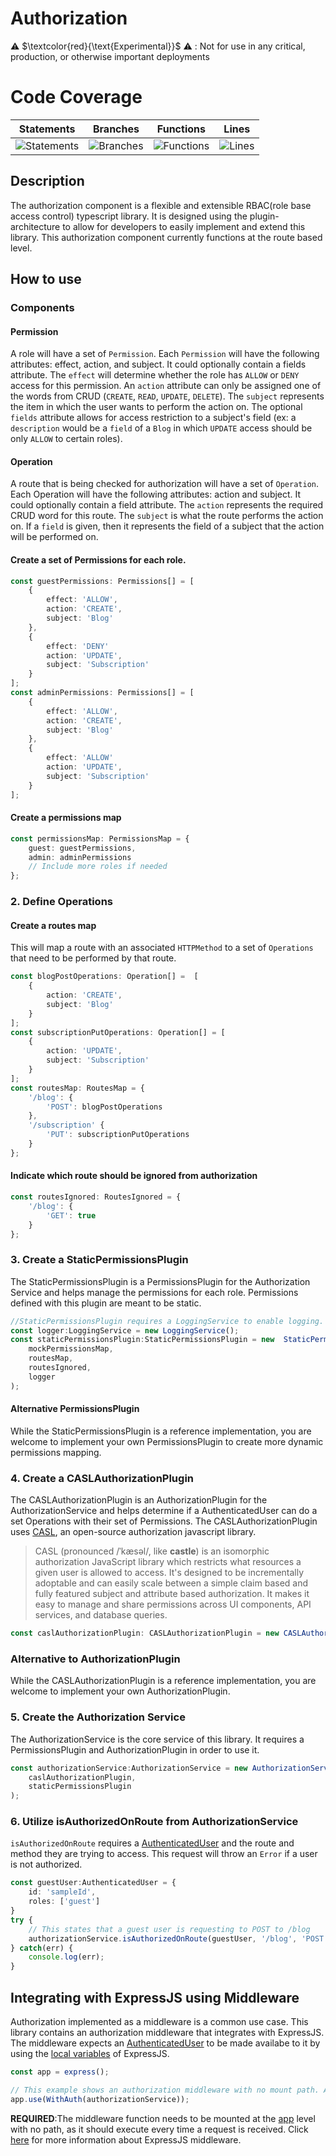 # Authorization

⚠️ $\textcolor{red}{\text{Experimental}}$ ⚠️ : Not for use in any critical, production, or otherwise important deployments

# Code Coverage
| Statements                  | Branches                | Functions                 | Lines             |
| --------------------------- | ----------------------- | ------------------------- | ----------------- |
| ![Statements](https://img.shields.io/badge/statements-90.83%25-brightgreen.svg?style=flat) | ![Branches](https://img.shields.io/badge/branches-100%25-brightgreen.svg?style=flat) | ![Functions](https://img.shields.io/badge/functions-73.91%25-red.svg?style=flat) | ![Lines](https://img.shields.io/badge/lines-89.91%25-yellow.svg?style=flat) |

## Description
The authorization component is a flexible and extensible RBAC(role base access control) typescript library. It is designed using the plugin-architecture to allow for developers to easily implement and extend this library. This authorization component currently functions at the route based level.

## How to use

### Components

#### Permission

A role will have a set of `Permission`. Each `Permission` will have the following attributes: effect,   action, and subject. It could optionally contain a fields attribute. The `effect` will determine whether the role has `ALLOW` or `DENY` access for this permission. An `action` attribute can only be assigned one of the words from CRUD (`CREATE`, `READ`, `UPDATE`, `DELETE`).  The `subject` represents the item in which the user wants to perform the action on. The optional `fields` attribute allows for access restriction to a subject's field (ex: a `description` would be a `field` of a `Blog` in which `UPDATE` access should be only `ALLOW` to certain roles).
#### Operation

A route that is being checked for authorization will have a set of `Operation`. Each Operation will have the following attributes: action and subject. It could optionally contain a field attribute. The `action` represents the required CRUD word for this route. The `subject` is what the route performs the action on. If a `field` is given, then it represents the field of a subject that the action will be performed on. 

#### Create a set of Permissions for each role.
```ts
const guestPermissions: Permissions[] = [
	{
		effect: 'ALLOW',
		action: 'CREATE',
		subject: 'Blog'
	},
	{
		effect: 'DENY'
		action: 'UPDATE',
		subject: 'Subscription'
	}
];
const adminPermissions: Permissions[] = [
	{
		effect: 'ALLOW',
		action: 'CREATE',
		subject: 'Blog'
	},
	{
		effect: 'ALLOW'
		action: 'UPDATE',
		subject: 'Subscription'
	}
];
```
#### Create a permissions map
```ts
const permissionsMap: PermissionsMap = {
	guest: guestPermissions,
	admin: adminPermissions
	// Include more roles if needed
};
```
### 2. Define Operations

#### Create a routes map
This will map a route with an associated `HTTPMethod` to a set of `Operations` that need to be performed by that route.
```ts
const blogPostOperations: Operation[] =  [
	{
		action: 'CREATE',
		subject: 'Blog'
	}
];
const subscriptionPutOperations: Operation[] = [
	{
		action: 'UPDATE',
		subject: 'Subscription'
	}
];
const routesMap: RoutesMap = {
	'/blog': {
		'POST': blogPostOperations
	},
	'/subscription' {
		'PUT': subscriptionPutOperations
	}
};
```

#### Indicate which route should be ignored from authorization
```ts
const routesIgnored: RoutesIgnored = {
	'/blog': {
		'GET': true
	}
};
```
### 3. Create a StaticPermissionsPlugin
The StaticPermissionsPlugin is a PermissionsPlugin for the Authorization Service and helps manage the permissions for each role. Permissions defined with this plugin are meant to be static.
```ts
//StaticPermissionsPlugin requires a LoggingService to enable logging.
const logger:LoggingService = new LoggingService();
const staticPermissionsPlugin:StaticPermissionsPlugin = new  StaticPermissionsPlugin(
	mockPermissionsMap,
	routesMap,
	routesIgnored,
	logger
);
```
#### Alternative PermissionsPlugin

While the StaticPermissionsPlugin is a reference implementation, you are welcome to implement your own PermissionsPlugin to create more dynamic permissions mapping.

### 4. Create a CASLAuthorizationPlugin
The CASLAuthorizationPlugin is an AuthorizationPlugin for the AuthorizationService and helps determine if a AuthenticatedUser can do a set Operations with their set of Permissions. The CASLAuthorizationPlugin uses [CASL](https://casl.js.org/v5/en/), an open-source authorization javascript library. 

> CASL (pronounced /ˈkæsəl/, like **castle**) is an isomorphic authorization JavaScript library which restricts what resources a given user is allowed to access. It's designed to be incrementally adoptable and can easily scale between a simple claim based and fully featured subject and attribute based authorization. It makes it easy to manage and share permissions across UI components, API services, and database queries.

```ts
const caslAuthorizationPlugin: CASLAuthorizationPlugin = new CASLAuthorizationPlugin();
```

### Alternative to AuthorizationPlugin

While the CASLAuthorizationPlugin is a reference implementation, you are welcome to implement your own AuthorizationPlugin.

### 5. Create the Authorization Service
The AuthorizationService is the core service of this library. It requires a PermissionsPlugin and AuthorizationPlugin in order to use it.

```ts
const authorizationService:AuthorizationService = new AuthorizationService(
	caslAuthorizationPlugin,
	staticPermissionsPlugin
);
```
### 6. Utilize isAuthorizedOnRoute from AuthorizationService
`isAuthorizedOnRoute` requires a [AuthenticatedUser](https://github.com/aws-solutions/solution-spark-on-aws/blob/main/workbench-core/authentication/src/authenticatedUser.ts) and the route and method they are trying to access. This request will throw an `Error` if a user is not authorized.
```ts
const guestUser:AuthenticatedUser = {
	id: 'sampleId',
	roles: ['guest']
}
try {
	// This states that a guest user is requesting to POST to /blog
	authorizationService.isAuthorizedOnRoute(guestUser, '/blog', 'POST');
} catch(err) {
	console.log(err);
}
```

## Integrating with ExpressJS using Middleware
Authorization implemented as a middleware is a common use case. This library contains an authorization middleware that integrates with ExpressJS. The middleware expects an [AuthenticatedUser](https://github.com/aws-solutions/solution-spark-on-aws/blob/main/workbench-core/authentication/src/authenticatedUser.ts) to be made availabe to it by using the [local variables](https://expressjs.com/en/api.html#res.locals) of ExpressJS. 
```ts
const app = express();

// This example shows an authorization middleware with no mount path. Authorization will execute every time a request is received
app.use(WithAuth(authorizationService));
```
**REQUIRED**:The middleware function needs to be mounted at the [app](https://expressjs.com/en/guide/using-middleware.html#middleware.application) level with no path, as it should execute every time a request is received. Click [here](https://expressjs.com/en/guide/using-middleware.html) for more information about ExpressJS middleware.
